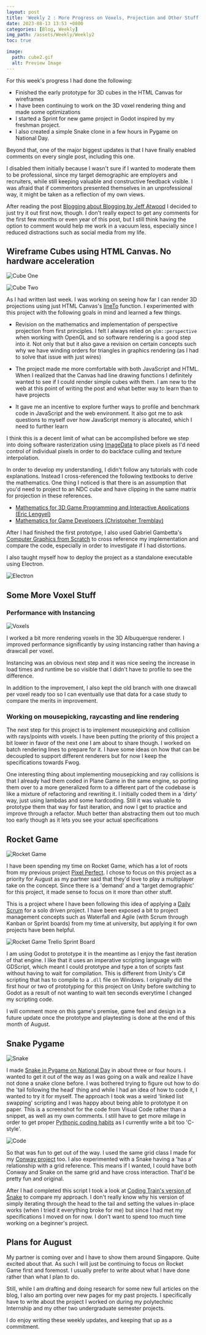 ```yaml
---
layout: post
title: 'Weekly 2 : More Progress on Voxels, Projection and Other Stuff'
date: 2023-08-13 13:53 +0800
categories: [Blog, Weekly]
img_path: /assets/Weekly/Weekly2
toc: true

image:
  path: cube2.gif
  alt: Preview Image
---
```


For this week's progress I had done the following: 

- Finished the early prototype for 3D cubes in the HTML Canvas for wireframes
- I have been continuing to work on the 3D voxel rendering thing and made some optimizations
- I started a Sprint for new game project in Godot inspired by my freshman project.
- I also created a simple Snake clone in a few hours in Pygame on National Day.

Beyond that, one of the major biggest updates is that I have finally enabled comments on every single post, including this one.

I disabled them initially because I wasn't sure if I wanted to moderate them to be professional, since my target demographic are employers and recruiters, while still keeping valuable and constructive feedback visible. I was afraid that if commentors presented themselves in an unprofessional way, it might be taken as a reflection of my own views.

After reading the post [Blogging about Blogging by Jeff Atwood](https://blog.codinghorror.com/blogging-about-blogging/) I decided to just try it out first now, though. I don't really expect to get any comments for the first few months or even year of this post, but I still think having the option to comment would help me work in a vacuum less, especially since I reduced distractions such as social media from my life.

## Wireframe Cubes using HTML Canvas. No hardware acceleration

![Cube One](cube.gif)

![Cube Two](cube2.gif)

As I had written last week. I was working on seeing how far I can render 3D projections using just HTML Canvas's [lineTo](https://developer.mozilla.org/en-US/docs/Web/API/CanvasRenderingContext2D/lineTo) function. I experimented with this project with the following goals in mind and learned a few things.

- Revision on the mathematics and implementation of perspective projection from first principles. I felt I always relied on `glm::perspective` when working with OpenGL and so software rendering is a good step into it. Not only that but it also gave a revision on certain concepts such why we have winding orders for triangles in graphics rendering (as I had to solve that issue with just wires)

- The project made me more comfortable with both JavaScript and HTML. When I realized that the Canvas had line drawing functions I definitely wanted to see if I could render simple cubes with them. I am new to the web at this point of writing the post and what better way to learn than to have projects

- It gave me an incentive to explore further ways to profile and benchmark code in JavaScript and the web environment. It also got me to ask questions to myself over how JavaScript memory is allocated, which I need to further learn

I think this is a decent limit of what can be accomplished before we step into doing software rasterization using [ImageData](https://developer.mozilla.org/en-US/docs/Web/API/ImageData) to place pixels as I'd need control of individual pixels in order to do backface culling and texture interpolation.

In order to develop my understanding, I didn't follow any tutorials with code explanations. Instead I cross-referenced the following textbooks to derive the mathematics. One thing I noticed is that there is an assumption that you'd need to project to an NDC cube and have clipping in the same matrix for projection in these references.

- [Mathematics for 3D Game Programming and Interactive Applications (Eric Lengyel)](http://mathfor3dgameprogramming.com)
 - [Mathematics for Game Developers (Christopher Tremblay)](https://www.amazon.sg/s?ie=UTF8&field-author=Christopher+Tremblay&search-alias=books)

After I had finished the first prototype, I also used Gabriel Gambetta's [Computer Graphics from Scratch](https://gabrielgambetta.com/computer-graphics-from-scratch/09-perspective-projection.html) to cross reference my implementation and compare the code, especially in order to investigate if I had distortions.

I also taught myself how to deploy the project as a standalone executable using Electron. 

![Electron](electron.png)

## Some More Voxel Stuff

### Performance with Instancing

![Voxels](voxel.gif)

I worked a bit more rendering voxels in the 3D Albuquerque renderer. I improved performance significantly by using instancing rather than having a drawcall per voxel. 

Instancing was an obvious next step and it was nice seeing the increase in load times and runtime be so visible that I didn't have to profile to see the difference.  

In addition to the improvement, I also kept the old branch with one drawcall per voxel ready too so I can eventually use that data for a case study to compare the merits in improvement.

### Working on mousepicking, raycasting and line rendering

The next step for this project is to implement mousepicking and collision with rays/points with voxels. I have been putting the priority of this project a bit lower in favor of the next one I am about to share though. I worked on batch rendering lines to prepare for it. I have some ideas on how that can be decoupled to support different renderers but for now I keep the specifications towards Fwog.  

One interesting thing about implementing  mousepicking and ray collisions is that I already had them coded in Plane Game in the same engine, so porting them over to a more generalized form to a different part of the codebase is like a mixture of refactoring and rewriting it. I initially coded them in a 'dirty' way, just using lambdas and some hardcoding. Still it was valuable to prototype them that way for fast iteration, and now I get to practice and improve through a refactor. Much better than abstracting them out too much too early though as it lets you see your actual specifications

## Rocket Game 

![Rocket Game](rocket.gif)

I have been spending my time on Rocket Game, which has a lot of roots from my previous project [Pixel Perfect](https://clementineaccount.github.io/posts/perfect-pixel/). I chose to focus on this project as a priority for August as my partner said that they'd love to play a multiplayer take on the concept. Since there is a 'demand' and a 'target demographic' for this project, it made sense to focus on it more than other stuff.

This is a project where I have been following this idea of applying a [Daily Scrum](https://www.kodeco.com/585-scrum-of-one-how-to-bring-scrum-into-your-one-person-operation) for a solo driven project. I have been exposed a bit to project management concepts such as Waterfall and Agile (with Scrum through Kanban or Sprint boards) from my time at university, but applying it for own projects have been helpful.

![Rocket Game Trello Sprint Board](trello.png)

I am using Godot to prototype it in the meantime as I enjoy the fast iteration of that engine. I like that it uses an imperative scripting language with GDScript, which meant I could prototype and type a ton of scripts fast without having to wait for compilation. This is different from Unity's C# scripting that has to compile to a `.dll` file on Windows. I originally did the first hour or two of prototyping for this project on Unity before switching to Godot as a result of not wanting to wait ten seconds everytime I changed my scripting code.

I will comment more on this game's premise, game feel and design in a future update once the prototype and playtesting is done at the end of this month of August.

## Snake Pygame 

![Snake](snake.gif)

I made [Snake in Pygame on National Day](https://github.com/ClementineAccount/SnakePygame) in about three or four hours. I wanted to get it out of the way as I was going on a walk and realize I have not done a snake clone before. I was bothered trying to figure out how to do the 'tail following the head' thing and while I had an idea of how to code it, I wanted to try it for myself. The approach I took was a weird 'linked list swapping' scripting and I was happy about being able to prototype it on paper.  This is a screenshot for the code from Visual Code rather than a snippet, as well as my own comments. I still have to get more milage in order to get proper [Pythonic coding habits](https://docs.python-guide.org/writing/style/) as I currently write a bit too 'C-style'.

![Code](code.png)

So that was fun to get out of the way. I used the same grid class I made for my [Conway project](https://github.com/ClementineAccount/ConwayPygame) too. I also experimented with a Snake having a 'has a' relationship with a grid reference. This means if I wanted, I could have both Conway and Snake on the same grid and have cross interaction. That'd be pretty fun and original.

After I had completed this script I took a look at [Coding Train's version of Snake](https://thecodingtrain.com/challenges/3-snake-game) to compare my approach. I don't really know why his version of simply iterating through the head to the tail and setting the values in-place works (when I tried it everything broke for me) but since I had met my specifications I moved on for now. I don't want to spend too much time working on a beginner's project.


## Plans for August

My partner is coming over and I have to show them around Singapore. Quite excited about that. As such I will just be continuing to focus on Rocket Game first and foremost. I usually prefer to write about what I have done rather than what I plan to do. 

Still, while I am drafting and doing research for some new full articles on the blog, I also am porting over new pages for my past projects. I specifically have to write about the project I worked on during my polytechnic Internship and my other two undergraduate semester projects. 

I do enjoy writing these weekly updates, and keeping that up as a commitment. 